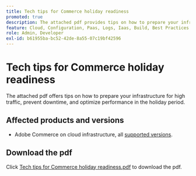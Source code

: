 ```yaml
---
title: Tech tips for Commerce holiday readiness
promoted: true
description: The attached pdf provides tips on how to prepare your infrastructure for high traffic, prevent downtime, and optimize performance in the holiday period.
feature: Cloud, Configuration, Paas, Logs, Iaas, Build, Best Practices
role: Admin, Developer
exl-id: b61955ba-bc52-42de-8a55-07c19bf42596
---
```

# Tech tips for Commerce holiday readiness

The attached pdf offers tips on how to prepare your infrastructure for high traffic, prevent downtime, and optimize performance in the holiday period.

## Affected products and versions

* Adobe Commerce on cloud infrastructure, all [supported versions](https://www.adobe.com/content/dam/cc/en/legal/terms/enterprise/pdfs/Adobe-Commerce-Software-Lifecycle-Policy.pdf).

## Download the pdf

Click [Tech tips for Commerce holiday readiness.pdf](assets/tech-tips-for-commerce-holiday-readiness.pdf) to download the pdf.
